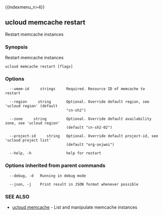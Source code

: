 {{indexmenu_n>4}}

## ucloud memcache restart

Restart memcache instances

### Synopsis

Restart memcache instances

```
ucloud memcache restart [flags]
```

### Options

```
  --umem-id     strings     Required. Resource ID of memcache to restart 

  --region     string       Optional. Override default region, see 'ucloud region' (default
                            "cn-sh2") 

  --zone     string         Optional. Override default availability zone, see 'ucloud region'
                            (default "cn-sh2-02") 

  --project-id     string   Optional. Override default project-id, see 'ucloud project list'
                            (default "org-oxjwoi") 

  --help, -h                help for restart 

```

### Options inherited from parent commands

```
  --debug, -d   Running in debug mode 

  --json, -j    Print result in JSON format whenever possible 

```

### SEE ALSO

* [ucloud memcache](software/cli/cmd/ucloud/memcache)	 - List and manipulate memcache instances

